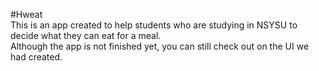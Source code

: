 #Hweat  
This is an app created to help students who are studying in NSYSU to decide what they can eat for a meal.  
Although the app is not finished yet, you can still check out on the UI we had created.
